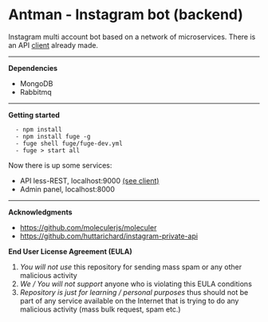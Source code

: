 # Antman - Instagram bot (backend)
Instagram multi account bot based on a network of microservices.
There is an API [client](https://github.com/blueonrails/antman-client) already made. 

----

**Dependencies**
 - MongoDB
 - Rabbitmq

----

**Getting started**
```
  - npm install
  - npm install fuge -g 
  - fuge shell fuge/fuge-dev.yml
  - fuge > start all
  ```
  
Now there is up some services:
  - API less-REST, localhost:9000 [(see client)](https://github.com/blueonrails/antman-client)
  - Admin panel, localhost:8000 
----
**Acknowledgments**
 - https://github.com/moleculerjs/moleculer
 - https://github.com/huttarichard/instagram-private-api

**End User License Agreement (EULA)**

  1) *You will not use* this repository for sending mass spam or any other malicious activity
  2) *We / You will not support* anyone who is violating this EULA conditions
  3) *Repository is just for learning / personal purposes* thus should not be part of any 
  	service available on the Internet that is trying to do any malicious activity (mass bulk request, spam etc.)
